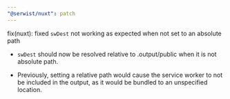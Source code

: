 ```yaml
---
"@serwist/nuxt": patch
---
```


fix(nuxt): fixed `swDest` not working as expected when not set to an absolute path

- `swDest` should now be resolved relative to .output/public when it is not absolute path.

- Previously, setting a relative path would cause the service worker to not be included in the output, as it would be bundled to an unspecified location.